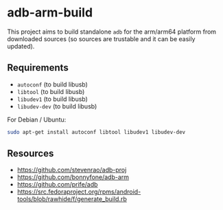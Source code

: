 # adb-arm-build

This project aims to build standalone `adb` for the arm/arm64 platform from downloaded sources (so sources are trustable and it can be easily updated).

## Requirements

- `autoconf` (to build libusb)
- `libtool` (to build libusb)
- `libudev1` (to build libusb)
- `libudev-dev` (to build libusb)

For Debian / Ubuntu:
```bash
sudo apt-get install autoconf libtool libudev1 libudev-dev
```

## Resources
- https://github.com/stevenrao/adb-proj
- https://github.com/bonnyfone/adb-arm
- https://github.com/prife/adb
- https://src.fedoraproject.org/rpms/android-tools/blob/rawhide/f/generate_build.rb
